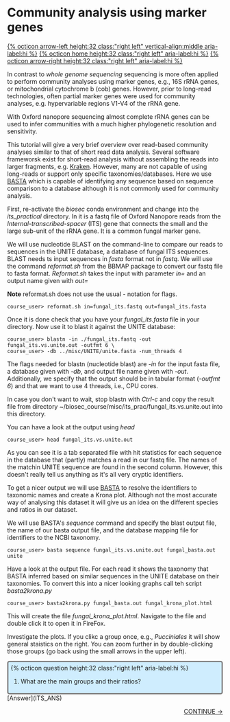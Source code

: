 # Community analysis using marker genes

[{% octicon arrow-left height:32 class:"right left" vertical-align:middle aria-label:hi %}](ASS_BUSC.md) [{% octicon home height:32 class:"right left" aria-label:hi %}](index.md) [{% octicon arrow-right height:32 class:"right left" aria-label:hi %}](END.md)

In contrast to *whole genome sequencing* sequencing is more often applied to perform community analyses using marker genes, e.g., 16S rRNA genes, or mitochondrial cytochrome b (cob) genes. However, prior to long-read technologies, often partial marker genes were used for community analyses, e.g. hypervariable regions V1-V4 of the rRNA gene.

With Oxford nanopore sequencing almost complete rRNA genes can be used to infer communities with a much higher phylogenetic resolution and sensitivity. 

This tutorial will give a very brief overview over read-based community analyses similar to that of short read data analysis. Several software frameworsk exist for short-read analysis without assembling the reads into larger fragments, e.g. [Kraken](https://github.com/DerrickWood/kraken). However, many are not capable of using long-reads or support only specific taxonomies/databases. Here we use [BASTA](https://github.com/timkahlke/BASTA) which is capable of identifying any sequence based on sequence comparison to a database although it is not commonly used for community analysis.

First, re-activate the *biosec* conda environment and change into the *its_practical* directory. In it is a fastq file of Oxford Nanopore reads from the *Internal-transcribed-spacer* (ITS) gene that connects the small and the large sub-unit of the rRNA gene. It is a common fungal marker gene.

We will use nucleotide BLAST on the command-line to compare our reads to sequences in the UNITE database, a database of fungal ITS sequences. BLAST needs ts input  sequences in *fasta* format not in *fastq*. We will use the command *reformat.sh* from the BBMAP package to convert our fastq file to fasta format. *Reformat.sh* takes the input with parameter *in=* and an output name given with *out=*

**Note** reformat.sh does not use the usual *-* notation for flags.

    course_user> reformat.sh in=fungal_its.fastq out=fungal_its.fasta

Once it is done check that you have your *fungal_its.fasta* file in your directory. Now use it to blast it against the UNITE database: 

    course_user> blastn -in ./fungal_its.fastq -out fungal_its.vs.unite.out -outfmt 6 \
    course_user> -db ../misc/UNITE/unite.fasta -num_threads 4

The flags needed for blastn (nucleotide blast) are *-in* for the input fasta file, a database given with *-db*, and output file name given with *-out*. Additionally, we specify  that the output should be in tabular format (*-outfmt 6*) and that we want to use 4 threads, i.e., CPU cores. 

In case you don't want to wait, stop blastn with *Ctrl-c* and copy the result file from directory ~/biosec_course/misc/its_prac/fungal_its.vs.unite.out into this directory.

You can have a look at the output using *head*

    course_user> head fungal_its.vs.unite.out

As you can see it is a tab separated file with hit statistics for each sequence in the database that (partly) matches a read in our fastq file. The names of the matchin UNITE sequence are found in the second column. However, this doesn't really tell us anything as it's all very cryptic identifiers.

To get a nicer output we will use [BASTA](https://github.com/timkahlke/BASTA) to resolve the identifiers to taxonomic names and create a Krona plot. Although not the most accurate way of analysing this dataset it will give us an idea on the different species and ratios in our dataset.

We will use BASTA's *sequence* command and specify the blast output file, the name of our basta output file, and the database mapping file for identifiers to the NCBI taxonomy.

    course_user> basta sequence fungal_its.vs.unite.out fungal_basta.out unite

Have a look at the output file. For each read it shows the taxonomy that BASTA inferred based on similar sequences in the UNITE database on their taxonomies. To convert this into a nicer looking graphs call teh script *basta2krona.py*

    course_user> basta2krona.py fungal_basta.out fungal_krona_plot.html

This will create the file *fungal_krona_plot.html*. Navigate to the file and double click it to open it in FireFox.

Investigate the plots. If you clikc a group once, e.g., *Pucciniales* it will show general staistics on the right. You can zoom further in by double-clicking those groups (go back using the small arrows in the upper left).

<div style="background-color:#cfedfe;border-radius:5px;border-style:solid;border-color:gray;padding:5px">
  {% octicon question height:32 class:"right left" aria-label:hi %}
  <ol>
    <li>What are the main groups and their ratios?</li>
  </ol>
</div>
[Answer](ITS_ANS)

<p align="right"><a href="https://bluemountainsanalytics.github.io/bma_ont_biosec_2022/END.html">CONTINUE -></a>
</p>
